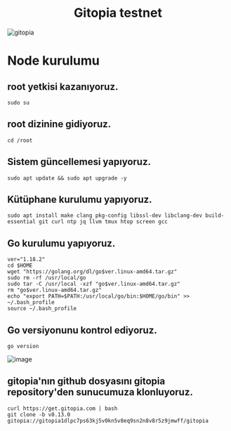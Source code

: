 # <h1 align="center">Gitopia testnet</h1>

![gitopia](https://user-images.githubusercontent.com/73015593/178433708-b32a2f72-8de3-451b-ad6f-52d70b8b924d.jpg)

# Node kurulumu

## root yetkisi kazanıyoruz.
```
sudo su
```

## root dizinine gidiyoruz.
```
cd /root
```

## Sistem güncellemesi yapıyoruz.
```
sudo apt update && sudo apt upgrade -y
```

## Kütüphane kurulumu yapıyoruz.
```
sudo apt install make clang pkg-config libssl-dev libclang-dev build-essential git curl ntp jq llvm tmux htop screen gcc
```

## Go kurulumu yapıyoruz.
```
ver="1.18.2"
cd $HOME
wget "https://golang.org/dl/go$ver.linux-amd64.tar.gz"
sudo rm -rf /usr/local/go
sudo tar -C /usr/local -xzf "go$ver.linux-amd64.tar.gz"
rm "go$ver.linux-amd64.tar.gz"
echo "export PATH=$PATH:/usr/local/go/bin:$HOME/go/bin" >> ~/.bash_profile
source ~/.bash_profile
```

## Go versiyonunu kontrol ediyoruz.
```
go version
```
![image](https://user-images.githubusercontent.com/73015593/178597973-a9c1d3b6-c0d8-4eeb-8685-20ac0cf91e8a.png)


## gitopia'nın github dosyasını gitopia repository'den sunucumuza klonluyoruz.
```
curl https://get.gitopia.com | bash 
git clone -b v0.13.0 gitopia://gitopia1dlpc7ps63kj5v0kn5v8eq9sn2n8v8r5z9jmwff/gitopia
```



















